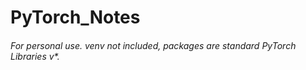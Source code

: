 # PyTorch_Notes
###### For personal use. venv not included, packages are standard PyTorch Libraries v*.
